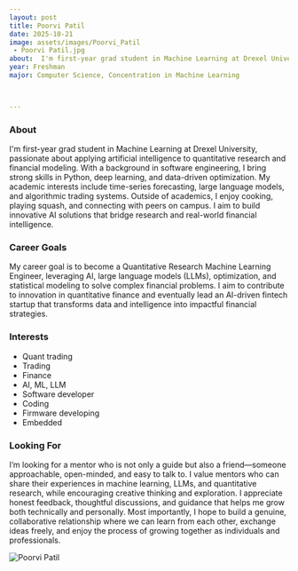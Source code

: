 ```yaml
---
layout: post
title: Poorvi Patil
date: 2025-10-21
image: assets/images/Poorvi_Patil
 - Poorvi Patil.jpg
about:  I'm first-year grad student in Machine Learning at Drexel University, passionate about applying artificial intelligence to quantitative research and financial modeling. With a background in software engineering, I bring strong skills in Python, deep learning, and data-driven optimization. My academic interests include time-series forecasting, large language models, and algorithmic trading systems. Outside of academics, I enjoy cooking, playing squash, and connecting with peers on campus. I aim to build innovative AI solutions that bridge research and real-world financial intelligence.
year: Freshman
major: Computer Science, Concentration in Machine Learning



---
```


### About

I'm first-year grad student in Machine Learning at Drexel University, passionate about applying artificial intelligence to quantitative research and financial modeling. With a background in software engineering, I bring strong skills in Python, deep learning, and data-driven optimization. My academic interests include time-series forecasting, large language models, and algorithmic trading systems. Outside of academics, I enjoy cooking, playing squash, and connecting with peers on campus. I aim to build innovative AI solutions that bridge research and real-world financial intelligence.


### Career Goals

My career goal is to become a Quantitative Research Machine Learning Engineer, leveraging AI, large language models (LLMs), optimization, and statistical modeling to solve complex financial problems. I aim to contribute to innovation in quantitative finance and eventually lead an AI-driven fintech startup that transforms data and intelligence into impactful financial strategies.

### Interests

- Quant trading
- Trading 
- Finance 
- AI, ML, LLM 
- Software developer 
- Coding 
- Firmware developing 
- Embedded


### Looking For

I’m looking for a mentor who is not only a guide but also a friend—someone approachable, open-minded, and easy to talk to. I value mentors who can share their experiences in machine learning, LLMs, and quantitative research, while encouraging creative thinking and exploration. I appreciate honest feedback, thoughtful discussions, and guidance that helps me grow both technically and personally. Most importantly, I hope to build a genuine, collaborative relationship where we can learn from each other, exchange ideas freely, and enjoy the process of growing together as individuals and professionals.


<div class="text-center my-5">
    <img src="https://sase-drexel.github.io/mentorship-2025/assets/images/Poorvi_Patil - Poorvi Patil.jpg" alt="Poorvi Patil" class="rounded post-img" />
</div>
